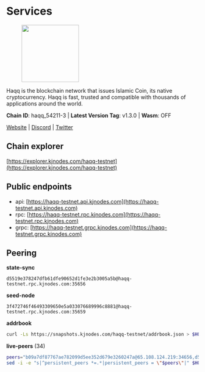 # Services

<figure><img src="https://raw.githubusercontent.com/kj89/testnet_manuals/main/pingpub/logos/haqq.png" width="150" alt=""><figcaption></figcaption></figure>

Haqq is the blockchain network that issues Islamic Coin,  its native cryptocurrency. Haqq is fast, trusted and  compatible with thousands of applications around the world.

**Chain ID**: haqq_54211-3 | **Latest Version Tag**: v1.3.0 | **Wasm**: OFF

[Website](https://islamiccoin.net) | [Discord](https://discord.gg/hU9MHG5kZq) | [Twitter](https://twitter.com/Islamic_Coin)


## Chain explorer
[https://explorer.kjnodes.com/haqq-testnet](https://explorer.kjnodes.com/haqq-testnet)

## Public endpoints

* api: [https://haqq-testnet.api.kjnodes.com](https://haqq-testnet.api.kjnodes.com)
* rpc: [https://haqq-testnet.rpc.kjnodes.com](https://haqq-testnet.rpc.kjnodes.com)
* grpc: [https://haqq-testnet.grpc.kjnodes.com](https://haqq-testnet.grpc.kjnodes.com)

## Peering

**state-sync**

```text
d5519e378247dfb61dfe90652d1fe3e2b3005a5b@haqq-testnet.rpc.kjnodes.com:35656
```

**seed-node**

```text
3f472746f46493309650e5a033076689996c8881@haqq-testnet.rpc.kjnodes.com:35659
```

**addrbook**
```bash
curl -Ls https://snapshots.kjnodes.com/haqq-testnet/addrbook.json > $HOME/.haqqd/config/addrbook.json
```

**live-peers** (34)
```bash
peers="b09a7df87767ae782099d5ee352d679e3260247a@65.108.124.219:34656,d5519e378247dfb61dfe90652d1fe3e2b3005a5b@65.109.68.190:35656,6771e65c1b30cc514faf5943320fdda480fe9124@95.216.39.183:26656,62d44513c7fd5aafa65773e5c015ca032f8eea4a@213.239.213.179:36656,3df5a68b919177179c6dcb0b9c9354fd6bbba1c8@65.109.92.240:20116,f57fae1bdea281392b563a58978a2d8c0a37725f@95.217.233.234:26656,0833039f717227ccd156d156ea772746b8ac6d71@146.19.24.139:26656,56158e0f2acf850114e82644afceb565a73b08cc@185.144.99.95:26656,2d13d679b64e1a574904a140f72815644ec71131@65.21.133.125:30656,125063c422e09faf45b849dd73dea61f624db891@65.109.53.60:26656,922d76c72392b5b69c03a4ae56b3aba544ff1139@144.126.194.175:26656,ed145a35b436878c1f1c10634bd18600f3696e17@95.217.181.142:26656,fed6ab9973f224f3b2334fd48fa835512d6311da@185.244.183.200:26656,32a8eec046b95e8646ff0810b4596dc7083a0beb@65.108.145.131:26656,360d7095f3c1250a013cfe66c43a3f0790782f78@84.46.254.50:26656,24e894d4d8a18276acf6051cccf369a1ce69842d@65.108.151.105:26656,927a323649e7dd8d4c75da6e5edaee439652b46f@65.109.92.241:20116,2fdcd211d7457390cc7de84dc5b87750f1ece442@121.4.161.226:35656,5a223d77d01319a8c7f648eddfc8549cafcd8ca5@34.147.118.211:26656,ba56c564a5430632e59e2b08fc348735bc56b32f@154.12.232.140:26656,59af99085c961a6a5c8dc4bc8b3abffda16ddccb@135.181.38.62:26656,16f40215d018c7d657fef0bb5ce2950251d525d2@148.251.51.144:36656,1fefb6b75431482502e125a290deba1e7e539d4e@135.181.148.11:26656,48a2a7762a579d25bca95b0a3548b714238dd60b@213.239.216.252:20656,d59dc597f0d41bcbc7ff53374686affb143726c2@51.195.203.103:35656,23a1176c9911eac442d6d1bf15f92eeabb3981d5@45.83.173.18:26656,90b40d2b773090b82aa7788c2d1937e4fd6d2dc0@65.108.231.124:19656,a884387139109784cad9193652b82ef20a85d713@38.242.159.148:26656,62bf004201a90ce00df6f69390378c3d90f6dd7e@45.83.173.19:26656,297bf784ea674e05d36af48e3a951de966f9aa40@65.109.34.133:36656,00b1befaceba6b0178d2b6076ae0968adf4bd7b5@65.108.67.152:26656,23ff658b56fbb8bc73372973a34733ff5d79b435@142.132.202.50:11604,ff6df373bf7bce436d488d2d8f5f5b283c6431d4@51.79.100.160:26656,9444cf6e8cc3e452f8006acce0283d87ee663b7a@185.163.125.253:35656"
sed -i -e "s|^persistent_peers *=.*|persistent_peers = \"$peers\"|" $HOME/.haqqd/config/config.toml
```
